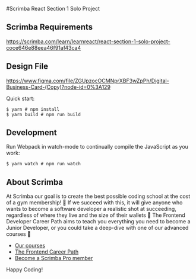 #Scrimba React Section 1 Solo Project

## Scrimba Requirements
https://scrimba.com/learn/learnreact/react-section-1-solo-project-coce646e88eea46f91af43ca4

## Design File
https://www.figma.com/file/ZGUpzocOCMNprXBF3wZpPh/Digital-Business-Card-(Copy)?node-id=0%3A129

Quick start:

```
$ yarn # npm install
$ yarn build # npm run build
````

## Development

Run Webpack in watch-mode to continually compile the JavaScript as you work:

```
$ yarn watch # npm run watch
```

## About Scrimba

At Scrimba our goal is to create the best possible coding school at the cost of a gym membership! 💜
If we succeed with this, it will give anyone who wants to become a software developer a realistic shot at succeeding, regardless of where they live and the size of their wallets 🎉
The Frontend Developer Career Path aims to teach you everything you need to become a Junior Developer, or you could take a deep-dive with one of our advanced courses 🚀

- [Our courses](https://scrimba.com/allcourses)
- [The Frontend Career Path](https://scrimba.com/learn/frontend)
- [Become a Scrimba Pro member](https://scrimba.com/pricing)

Happy Coding!
